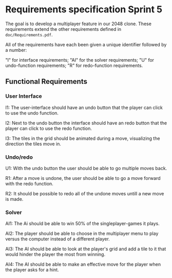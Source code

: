 # Requirements specification Sprint 5

The goal is to develop a multiplayer feature in our 2048 clone. These
requirements extend the other requirements defined in `doc/Requirements.pdf`.

All of the requirements have each been given a unique identifier followed by a
number:

  "I"  for interface requirements;
  "AI" for the solver requirements;
  "U"  for undo-function requirements;
  "R"  for redo-function requirements.

## Functional Requirements

### User Interface

I1: The user-interface should have an undo button that the player can click to use the undo function.

I2: Next to the undo button the interface should have an redo button that the player can click to use the redo function.

I3: The tiles in the grid should be animated during a move, visualizing the direction the tiles move in.

### Undo/redo

U1: With the undo button the user should be able to go multiple moves back.

R1: After a move is undone, the user should be able to go a move forward with the redo function.

R2: It should be possible to redo all of the undone moves untill a new move is made.

### Solver

AI1: The Ai should be able to win 50% of the singleplayer-games it plays.

AI2: The player should be able to choose in the multiplayer menu to play versus the computer instead of a different player. 

AI3: The AI should be able to look at the player's grid and add a tile to it that would hinder the player the most from winning.

AI4: The AI should be able to make an effective move for the player when the player asks for a hint.







 